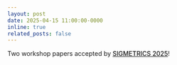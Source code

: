 ```yaml
---
layout: post
date: 2025-04-15 11:00:00-0000
inline: true
related_posts: false
---
```


<a>Two workshop papers</a> accepted by <a href="https://www.sigmetrics.org/sigmetrics2025/" style="font-weight: 500;">SIGMETRICS 2025</a>!